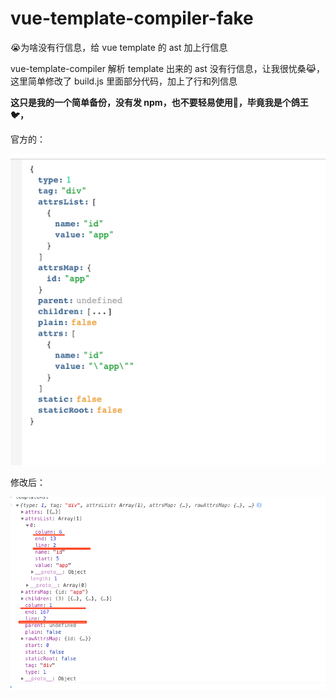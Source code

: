 # vue-template-compiler-fake
😭为啥没有行信息，给 vue template 的 ast 加上行信息

vue-template-compiler 解析 template 出来的 ast 没有行信息，让我很忧桑😹，这里简单修改了 build.js 里面部分代码，加上了行和列信息

**这只是我的一个简单备份，没有发 npm，也不要轻易使用🤡，毕竟我是个鸽王🐦，**

官方的：

![](./before.png)

修改后：

![](./after.png)
